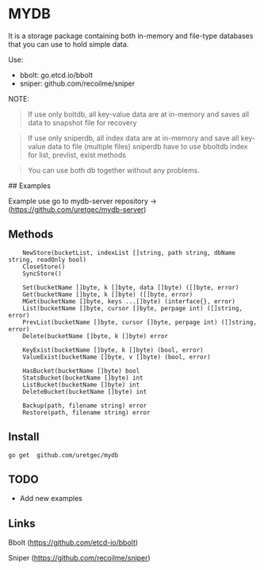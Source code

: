 # MYDB
It is a storage package containing both in-memory and file-type databases that you can use to hold simple data.

Use:
- bbolt: go.etcd.io/bbolt
- sniper: github.com/recoilme/sniper

NOTE:
> If use only boltdb, all key-value data are at in-memory and saves all data to snapshot file for recovery

> If use only sniperdb, all index data are at in-memory and save all key-value data to file (multiple files)
> sniperdb have to use bboltdb index for list, prevlist, exist methods

> You can use both db together without any problems.

## Examples

Example use go to mydb-server repository -> (https://github.com/uretgec/mydb-server)

## Methods
```
	NewStore(bucketList, indexList []string, path string, dbName string, readOnly bool)
	CloseStore()
	SyncStore()

	Set(bucketName []byte, k []byte, data []byte) ([]byte, error)
	Get(bucketName []byte, k []byte) ([]byte, error)
	MGet(bucketName []byte, keys ...[]byte) (interface{}, error)
	List(bucketName []byte, cursor []byte, perpage int) ([]string, error)
	PrevList(bucketName []byte, cursor []byte, perpage int) ([]string, error)
	Delete(bucketName []byte, k []byte) error

	KeyExist(bucketName []byte, k []byte) (bool, error)
	ValueExist(bucketName []byte, v []byte) (bool, error)

	HasBucket(bucketName []byte) bool
	StatsBucket(bucketName []byte) int
	ListBucket(bucketName []byte) int
	DeleteBucket(bucketName []byte) int

	Backup(path, filename string) error
	Restore(path, filename string) error
```

## Install

```
go get  github.com/uretgec/mydb
```

## TODO
- Add new examples

## Links

Bbolt (https://github.com/etcd-io/bbolt)

Sniper (https://github.com/recoilme/sniper)